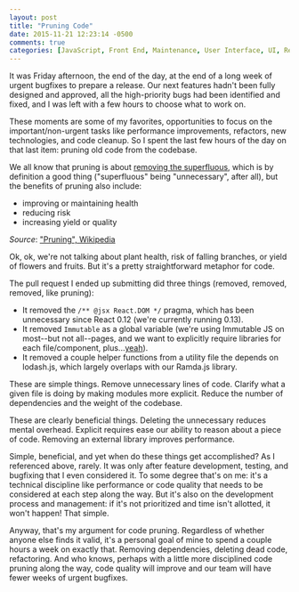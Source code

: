 ```yaml
---
layout: post
title: "Pruning Code"
date: 2015-11-21 12:23:14 -0500
comments: true
categories: [JavaScript, Front End, Maintenance, User Interface, UI, React, Workflow]
---
```


It was Friday afternoon, the end of the day, at the end of a long week of urgent bugfixes to prepare a release. Our next features hadn't been fully designed and approved, all the high-priority bugs had been identified and fixed, and I was left with a few hours to choose what to work on.

These moments are some of my favorites, opportunities to focus on the important/non-urgent tasks like performance improvements, refactors, new technologies, and code cleanup. So I spent the last few hours of the day on that last item: pruning old code from the codebase.

We all know that pruning is about [removing the superfluous](http://dictionary.reference.com/browse/pruning), which is by definition a good thing ("superfluous" being "unnecessary", after all), but the benefits of pruning also include:

  - improving or maintaining health
  - reducing risk
  - increasing yield or quality

<em>Source</em>: ["Pruning", Wikipedia](https://en.wikipedia.org/wiki/Pruning)

Ok, ok, we're not talking about plant health, risk of falling branches, or yield of flowers and fruits. But it's a pretty straightforward metaphor for code.

<!--more-->

The pull request I ended up submitting did three things (removed, removed, removed, like pruning):
  
  - It removed the `/** @jsx React.DOM */` pragma, which has been unnecessary since React 0.12 (we're currently running 0.13).
  - It removed `Immutable` as a global variable (we're using Immutable JS on most--but not all--pages, and we want to explicitly require libraries for each file/component, plus...[yeah](http://c2.com/cgi/wiki?GlobalVariablesAreBad)).
  - It removed a couple helper functions from a utility file the depends on lodash.js, which largely overlaps with our Ramda.js library.

These are simple things. Remove unnecessary lines of code. Clarify what a given file is doing by making modules more explicit. Reduce the number of dependencies and the weight of the codebase.

These are clearly beneficial things. Deleting the unnecessary reduces mental overhead. Explicit requires ease our ability to reason about a piece of code. Removing an external library improves performance.

Simple, beneficial, and yet when do these things get accomplished? As I referenced above, rarely. It was only after feature development, testing, and bugfixing that I even considered it. To some degree that's on me: it's a technical discipline like performance or code quality that needs to be considered at each step along the way. But it's also on the development process and management: if it's not prioritized and time isn't allotted, it won't happen! That simple.

Anyway, that's my argument for code pruning. Regardless of whether anyone else finds it valid, it's a personal goal of mine to spend a couple hours a week on exactly that. Removing dependencies, deleting dead code, refactoring. And who knows, perhaps with a little more disciplined code pruning along the way, code quality will improve and our team will have fewer weeks of urgent bugfixes.
